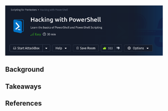 
<a href="https://tryhackme.com/r/room/powershell" target="_blank"><img src="./banner.png" width="700px" /></a>

## Background

## Takeaways

## References


